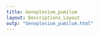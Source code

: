 ```yaml
---
title: Genoplesium_pumilum
layout: Descriptions_Layout 
outp: "Genoplesium_pumilum.html"
---
```



